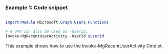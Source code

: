 ### Example 1: Code snippet

```powershell

Import-Module Microsoft.Graph.Users.Functions

# A UPN can also be used as -UserId.
Invoke-MgRecentUserActivity -UserId $userId

```
This example shows how to use the Invoke-MgRecentUserActivity Cmdlet.


